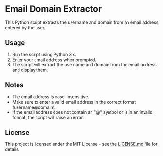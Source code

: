 # Email Domain Extractor

This Python script extracts the username and domain from an email address entered by the user.

## Usage

1. Run the script using Python 3.x.
2. Enter your email address when prompted.
3. The script will extract the username and domain from the email address and display them.

## Notes

- The email address is case-insensitive.
- Make sure to enter a valid email address in the correct format (username@domain).
- If the email address does not contain an "@" symbol or is in an invalid format, the script will raise an error.

## License

This project is licensed under the MIT License - see the [LICENSE.md](LICENSE.md) file for details.
